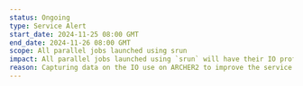 ```yaml
---
status: Ongoing
type: Service Alert
start_date: 2024-11-25 08:00 GMT
end_date: 2024-11-26 08:00 GMT 
scope: All parallel jobs launched using srun
impact: All parallel jobs launched using `srun` will have their IO profile captured by the <a href="https://docs.archer2.ac.uk/data-tools/darshan/">Darshan</a> IO profiling tool. In rare cases this may cause jobs to fail or impact performance. Users can disable Darshan by adding the line `module remove darshan` before they use `srun` in their job submission scripts.
reason: Capturing data on the IO use on ARCHER2 to improve the service.
---
```

